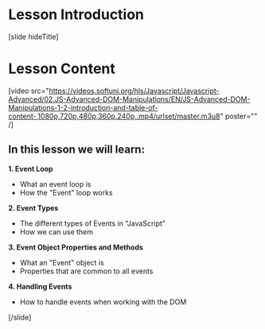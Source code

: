 # Lesson Introduction

[slide hideTitle]
# Lesson Content

[video src="https://videos.softuni.org/hls/Javascript/Javascript-Advanced/02.JS-Advanced-DOM-Manipulations/EN/JS-Advanced-DOM-Manipulations-1-2-introduction-and-table-of-content-,1080p,720p,480p,360p,240p,.mp4/urlset/master.m3u8" poster="" /]

## In this lesson we will learn:

**1. Event Loop**

- What an event loop is
- How the "Event" loop works

**2. Event Types**

- The different types of Events in "JavaScript"
- How we can use them

**3. Event Object Properties and Methods**

- What an "Event" object is
- Properties that are common to all еvents

**4. Handling Events**

- How to handle events when working with the DOM

[/slide]
